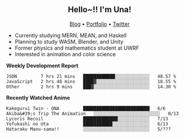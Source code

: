 <h2 align="center">
  Hello~!! I'm Una!
</h2>

<p align="center">
  <a href="https://anarchy.website/">Blog</a> &bull;
  <a href="https://una-ada.github.io/">Portfolio</a> &bull;
  <a href="https://twitter.com/xn__z7x">Twitter</a>
</p>

- Currently studying MERN, MEAN, and Haskell
- Planning to study WASM, Blender, and Unity
- Former physics and mathematics student at UWRF
- Interested in animation and color science

**Weekly Development Report**

<!--START_SECTION:waka-->

```text
JSON         7 hrs 21 mins   ████████████░░░░░░░░░░░░░   48.57 %
JavaScript   2 hrs 48 mins   ████▓░░░░░░░░░░░░░░░░░░░░   18.55 %
Other        2 hrs 9 mins    ███▓░░░░░░░░░░░░░░░░░░░░░   14.30 %
```

<!--END_SECTION:waka-->

**Recently Watched Anime**

<!-- RECENT-ANIME:START -->

    Kakegurui Twin - ONA         █████████████████████████   6/6
    Akiba&#39;s Trip The Animation   ░░░░░░░░░░░░░░░░░░░░░░░░░   0/13
    Lycoris Recoil               █████████████░░░░░░░░░░░░   7/13
    Yofukashi no Uta             ███████████░░░░░░░░░░░░░░   6/13
    Hataraku Maou-sama!!         ░░░░░░░░░░░░░░░░░░░░░░░░░   5/???
<!-- RECENT-ANIME:END -->
